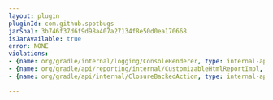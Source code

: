 ```yaml
---
layout: plugin
pluginId: com.github.spotbugs
jarSha1: 3b746f37d6f9d98a407a27134f8e50d0ea170668
isJarAvailable: true
error: NONE
violations:
- {name: org/gradle/internal/logging/ConsoleRenderer, type: internal-api-usage}
- {name: org/gradle/api/reporting/internal/CustomizableHtmlReportImpl, type: internal-api-usage}
- {name: org/gradle/api/internal/ClosureBackedAction, type: internal-api-usage}

---
```

